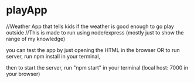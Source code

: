 # playApp
//Weather App that tells kids if the weather is good enough to go play outside
//This is made to run using node/express (mostly just to show the range of my knowledge)

you can test the app by just opening the HTML in the browser
OR
to run server, run npm install in your terminal,

then to start the server, run "npm start" in your terminal (local host: 7000 in your browser)
